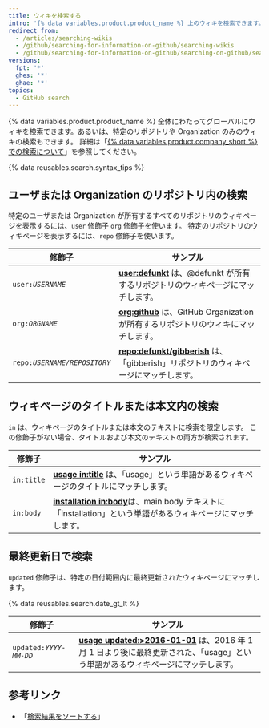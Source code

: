 ```yaml
---
title: ウィキを検索する
intro: '{% data variables.product.product_name %} 上のウィキを検索できます。また、これらのウィキの検索修飾子の組み合わせを使って、結果を絞り込むことができます。'
redirect_from:
  - /articles/searching-wikis
  - /github/searching-for-information-on-github/searching-wikis
  - /github/searching-for-information-on-github/searching-on-github/searching-wikis
versions:
  fpt: '*'
  ghes: '*'
  ghae: '*'
topics:
  - GitHub search
---
```


{% data variables.product.product_name %} 全体にわたってグローバルにウィキを検索できます。あるいは、特定のリポジトリや Organization のみのウィキの検索もできます。 詳細は「[{% data variables.product.company_short %} での検索について](/search-github/getting-started-with-searching-on-github/about-searching-on-github)」を参照してください。

{% data reusables.search.syntax_tips %}

## ユーザまたは Organization のリポジトリ内の検索

特定のユーザまたは Organization が所有するすべてのリポジトリのウィキページを表示するには、`user` 修飾子 `org` 修飾子を使います。 特定のリポジトリのウィキページを表示するには、`repo` 修飾子を使います。

| 修飾子                       | サンプル                                                                                                                              |
| ------------------------- | --------------------------------------------------------------------------------------------------------------------------------- |
| <code>user:<em>USERNAME</em></code> | [**user:defunkt**](https://github.com/search?q=user%3Adefunkt&type=Wikis) は、@defunkt が所有するリポジトリのウィキページにマッチします。                    |
| <code>org:<em>ORGNAME</em></code> | [**org:github**](https://github.com/search?q=org%3Agithub&type=Wikis&utf8=%E2%9C%93) は、GitHub Organization が所有するリポジトリのウィキにマッチします。 |
| <code>repo:<em>USERNAME/REPOSITORY</em></code> | [**repo:defunkt/gibberish**](https://github.com/search?q=user%3Adefunkt&type=Wikis) は、「gibberish」リポジトリのウィキページにマッチします。             |

## ウィキページのタイトルまたは本文内の検索

`in` は、ウィキページのタイトルまたは本文のテキストに検索を限定します。 この修飾子がない場合、タイトルおよび本文のテキストの両方が検索されます。

| 修飾子        | サンプル                                                                                                                                           |
| ---------- | ---------------------------------------------------------------------------------------------------------------------------------------------- |
| `in:title` | [**usage in:title**](https://github.com/search?q=usage+in%3Atitle&type=Wikis) は、「usage」という単語があるウィキページのタイトルにマッチします。                             |
| `in:body`  | [**installation in:body**](https://github.com/search?q=installation+in%3Abody&type=Wikis)は、main body テキストに「installation」という単語があるウィキページにマッチします。 |

## 最終更新日で検索

`updated` 修飾子は、特定の日付範囲内に最終更新されたウィキページにマッチします。

{% data reusables.search.date_gt_lt %}

| 修飾子                       | サンプル                                                                                                                                                          |
| ------------------------- | ------------------------------------------------------------------------------------------------------------------------------------------------------------- |
| <code>updated:<em>YYYY-MM-DD</em></code> | [**usage updated:>2016-01-01**](https://github.com/search?q=usage+updated%3A>2016-01-01&type=Wikis) は、2016 年 1 月 1 日より後に最終更新された、「usage」という単語があるウィキページにマッチします。 |

## 参考リンク

- 「[検索結果をソートする](/search-github/getting-started-with-searching-on-github/sorting-search-results/)」
